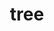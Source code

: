 ---
layout: landing_page
sidebar: qq_cli_command_reference_sidebar
summary: Listing of commands for tree
title: tree
zendesk_source: qq CLI Command Guide

---